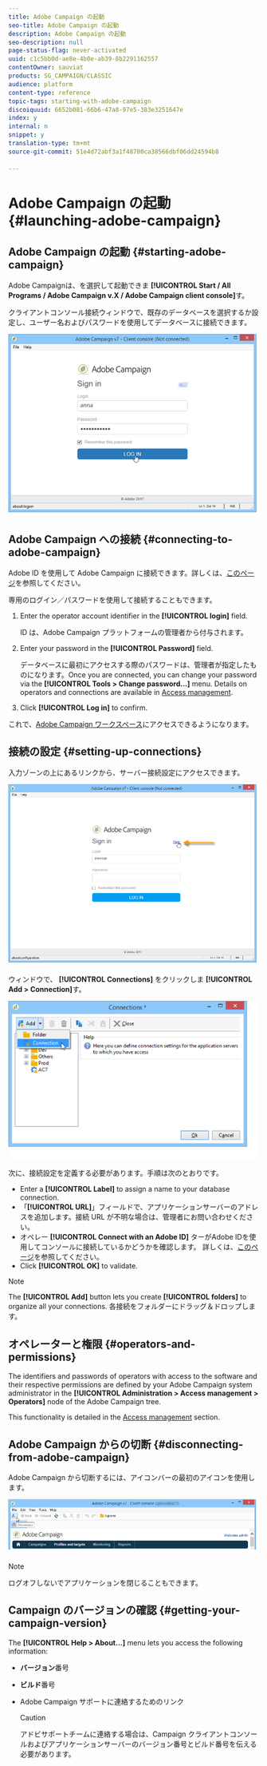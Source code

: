 ```yaml
---
title: Adobe Campaign の起動
seo-title: Adobe Campaign の起動
description: Adobe Campaign の起動
seo-description: null
page-status-flag: never-activated
uuid: c1c5bb0d-ae8e-4b0e-ab39-8b2291162557
contentOwner: sauviat
products: SG_CAMPAIGN/CLASSIC
audience: platform
content-type: reference
topic-tags: starting-with-adobe-campaign
discoiquuid: 6652b081-66b6-47a8-97e5-383e3251647e
index: y
internal: n
snippet: y
translation-type: tm+mt
source-git-commit: 51e4d72abf3a1f48700ca38566dbf06dd24594b8

---
```



# Adobe Campaign の起動{#launching-adobe-campaign}

## Adobe Campaign の起動 {#starting-adobe-campaign}

Adobe Campaignは、を選択して起動できま **[!UICONTROL Start / All Programs / Adobe Campaign v.X / Adobe Campaign client console]**&#x200B;す。

クライアントコンソール接続ウィンドウで、既存のデータベースを選択するか設定し、ユーザー名およびパスワードを使用してデータベースに接続できます。

![](assets/s_ncs_user_login.png)

## Adobe Campaign への接続 {#connecting-to-adobe-campaign}

Adobe ID を使用して Adobe Campaign に接続できます。詳しくは、[このページ](../../integrations/using/about-adobe-id.md)を参照してください。

専用のログイン／パスワードを使用して接続することもできます。

1. Enter the operator account identifier in the **[!UICONTROL login]** field.

   ID は、Adobe Campaign プラットフォームの管理者から付与されます。

1. Enter your password in the **[!UICONTROL Password]** field.

   データベースに最初にアクセスする際のパスワードは、管理者が指定したものになります。Once you are connected, you can change your password via the **[!UICONTROL Tools > Change password...]** menu. Details on operators and connections are available in [Access management](../../platform/using/access-management.md).

1. Click **[!UICONTROL Log in]** to confirm.

これで、[Adobe Campaign ワークスペース](../../platform/using/adobe-campaign-workspace.md)にアクセスできるようになります。

## 接続の設定 {#setting-up-connections}

入力ゾーンの上にあるリンクから、サーバー接続設定にアクセスできます。

![](assets/s_ncs_user_connections_management.png)

ウィンドウで、 **[!UICONTROL Connections]** をクリックしま **[!UICONTROL Add > Connection]**&#x200B;す。

![](assets/s_ncs_user_add_connexion.png)

次に、接続設定を定義する必要があります。手順は次のとおりです。

* Enter a **[!UICONTROL Label]** to assign a name to your database connection.
* 「**[!UICONTROL URL]**」フィールドで、アプリケーションサーバーのアドレスを追加します。接続 URL が不明な場合は、管理者にお問い合わせください。
* オペレー **[!UICONTROL Connect with an Adobe ID]** ターがAdobe IDを使用してコンソールに接続しているかどうかを確認します。 詳しくは、[このページ](../../integrations/using/about-adobe-id.md)を参照してください。
* Click **[!UICONTROL OK]** to validate.

>[!NOTE]
>
>The **[!UICONTROL Add]** button lets you create **[!UICONTROL folders]** to organize all your connections. 各接続をフォルダーにドラッグ＆ドロップします。

## オペレーターと権限 {#operators-and-permissions}

The identifiers and passwords of operators with access to the software and their respective permissions are defined by your Adobe Campaign system administrator in the **[!UICONTROL Administration > Access management > Operators]** node of the Adobe Campaign tree.

This functionality is detailed in the [Access management](../../platform/using/access-management.md) section.

## Adobe Campaign からの切断 {#disconnecting-from-adobe-campaign}

Adobe Campaign から切断するには、アイコンバーの最初のアイコンを使用します。

![](assets/s_ncs_user_deconnexion.png)

>[!NOTE]
>
>ログオフしないでアプリケーションを閉じることもできます。

## Campaign のバージョンの確認 {#getting-your-campaign-version}

The **[!UICONTROL Help > About...]** menu lets you access the following information:

* **バージョン**&#x200B;番号
* **ビルド**&#x200B;番号
* Adobe Campaign サポートに連絡するためのリンク

   >[!CAUTION]
   >
   >アドビサポートチームに連絡する場合は、Campaign クライアントコンソールおよびアプリケーションサーバーのバージョン番号とビルド番号を伝える必要があります。

